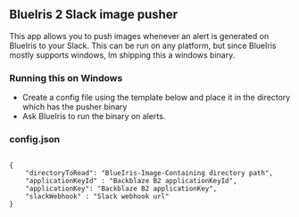 ## BlueIris 2 Slack image pusher

This app allows you to push images whenever an alert is generated on BlueIris to your Slack.
This can be run on any platform, but since BlueIris mostly supports windows, Im shipping this a windows binary.

### Running this on Windows

- Create a config file using the template below and place it in the directory which has the pusher binary
- Ask BlueIris to run the binary on alerts.


### config.json
```

{
    "directoryToRead": "BlueIris-Image-Containing directory path",
    "applicationKeyId" : "Backblaze B2 applicationKeyId",
    "applicationKey": "Backblaze B2 applicationKey",
    "slackWebhook" : "Slack webhook url"
}

```
